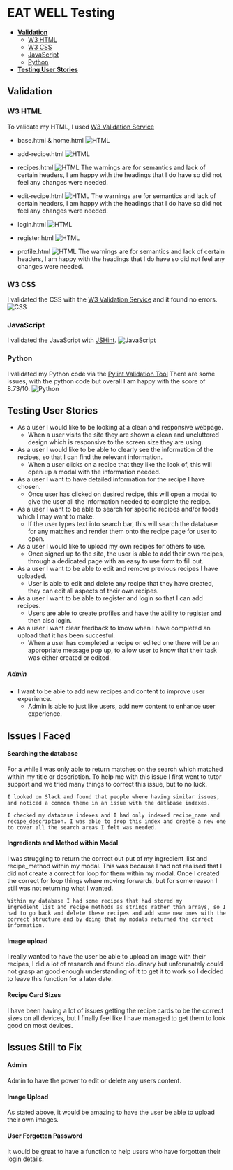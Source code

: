 # EAT WELL Testing

- [**Validation**](#validation)
    * [W3 HTML](#w3-html)
    * [W3 CSS](#w3-css)
    * [JavaScript](#javascript)
    * [Python](#python)
- [**Testing User Stories**](#testing-user-stories)

## **Validation**

### W3 HTML
To validate my HTML, I used [W3 Validation Service](https://validator.w3.org/)

* base.html & home.html
![HTML](static/images/testing/html-valid.png)

* add-recipe.html
![HTML](static/images/testing/add-recipe.png)

* recipes.html
![HTML](static/images/testing/recipes-page.png)
The warnings are for semantics and lack of certain headers, I am happy with the headings that I do have so did not feel any changes were needed.

* edit-recipe.html
![HTML](static/images/testing/edit-page.png)
The warnings are for semantics and lack of certain headers, I am happy with the headings that I do have so did not feel any changes were needed.

* login.html
![HTML](static/images/testing/login-valid.png)

* register.html
![HTML](static/images/testing/register-valid.png)

* profile.html
![HTML](static/images/testing/profile-valid.png)
The warnings are for semantics and lack of certain headers, I am happy with the headings that I do have so did not feel any changes were needed.

### W3 CSS
I validated the CSS with the [W3 Validation Service](https://jigsaw.w3.org/css-validator/) and it found no errors.
![CSS](static/images/testing/css-valid.png)

### JavaScript
I validated the JavaScript with [JSHint](https://jshint.com/).
![JavaScript](static/images/testing/javascript-valid.png)

### Python
I validated my Python code  via the [Pylint Validation Tool](https://www.pylint.org/) There are some issues, with the python code but overall I am happy with the score of 8.73/10.
![Python](static/images/testing/pylint-valid)

## **Testing User Stories**
* As a user I would like to be looking at a clean and responsive webpage.
    - When a user visits the site they are shown a clean and uncluttered design which is responsive to the screen size they are using.
* As a user I would like to be able to clearly see the information of the recipes, so that I can find the relevant information. 
    - When a user clicks on a recipe that they like the look of, this will open up a modal with the information needed.
* As a user I want to have detailed information for the recipe I have chosen.
    - Once user has clicked on desired recipe, this will open a modal to give the user all the information needed to complete the recipe.
* As a user I want to be able to search for specific recipes and/or foods which I may want to make.
    - If the user types text into search bar, this will search the database for any matches and render them onto the recipe page for user to open.
* As a user I would like to upload my own recipes for others to use.
    - Once signed up to the site, the user is able to add their own recipes, through a dedicated page with an easy to use form to fill out.
* As a user I want to be able to edit and remove previous recipes I have uploaded.
    - User is able to edit and delete any recipe that they have created, they can edit all aspects of their own recipes.
* As a user I want to be able to register and login so that I can add recipes. 
    - Users are able to create profiles and have the ability to register and then also login.
* As a user I want clear feedback to know when I have completed an upload that it has been succesful.
    - When a user has completed a recipe or edited one there will be an appropriate message pop up, to allow user to know that their task was either created or edited.
##### Admin
* I want to be able to add new recipes and content to improve user experience.
    - Admin is able to just like users, add new content to enhance user experience.

## Issues I Faced
#### Searching the database
For a while I was only able to return matches on the search which matched within my title or description.
    To help me with this issue I first went to tutor support and we tried many things to correct this issue, but to no luck.

    I looked on Slack and found that people where having similar issues, and noticed a common theme in an issue with the database indexes. 

    I checked my database indexes and I had only indexed recipe_name and recipe_description. I was able to drop this index and create a new one to cover all the search areas I felt was needed.

#### Ingredients and Method within Modal
I was struggling to return the correct out put of my ingredient_list and recipe_method within my modal. 
    This was because I had not realised that I did not create a correct for loop for them within my modal. Once I created the correct for loop things where moving forwards, but for some reason I still was not returning what I wanted. 

    Within my database I had some recipes that had stored my ingredient_list and recipe_methods as strings rather than arrays, so I had to go back and delete these recipes and add some new ones with the correct structure and by doing that my modals returned the correct information.

#### Image upload
I really wanted to have the user be able to upload an image with their recipes, I did a lot of research and found cloudinary but unforunately could not grasp an good enough understanding of it to get it to work so I decided to leave this function for a later date. 

#### Recipe Card Sizes
I have been having a lot of issues getting the recipe cards to be the correct sizes on all devices, but I finally feel like I have managed to get them to look good on most devices.

## Issues Still to Fix
#### Admin
Admin to have the power to edit or delete any users content. 

#### Image Upload
As stated above, it would be amazing to have the user be able to upload their own images.

#### User Forgotten Password
It would be great to have a function to help users who have forgotten their login details.


